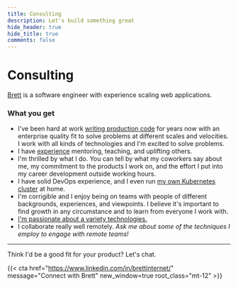 ```yaml
---
title: Consulting
description: Let's build something great
hide_header: true
hide_title: true
comments: false
---
```


# Consulting

[Brett](/about) is a software engineer with experience scaling web applications.

### What you get

- I've been hard at work
  [writing production code](https://github.com/brettinternet) for years now with
  an enterprise quality fit to solve problems at different scales and
  velocities. I work with all kinds of technologies and I'm excited to solve
  problems.
- I have [experience](/resume.pdf) mentoring, teaching, and uplifting others.
- I'm thrilled by what I do. You can tell by what my coworkers say about me, my
  commitment to the products I work on, and the effort I put into my career
  development outside working hours.
- I have solid DevOps experience, and I even run
  [my own Kubernetes cluster](/homelab) at home.
- I'm corrigible and I enjoy being on teams with people of different
  backgrounds, experiences, and viewpoints. I believe it's important to find
  growth in any circumstance and to learn from everyone I work with.
- [I'm passionate about a variety technologies.](/resume.pdf)
- I collaborate really well remotely. _Ask me about some of the techniques I
  employ to engage with remote teams!_

---

Think I'd be a good fit for your product? Let's chat.

{{< cta href="https://www.linkedin.com/in/brettinternet/" message="Connect with Brett" new_window=true root_class="mt-12" >}}
